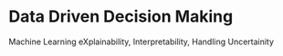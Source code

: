 # Data Driven Decision Making
 Machine Learning eXplainability, Interpretability, Handling Uncertainity
